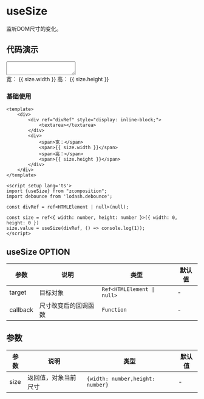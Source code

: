 # useSize

监听DOM尺寸的变化。

## 代码演示


<script setup lang='ts'>
import { useSize } from "zcomposition";
import { ref, onMounted, reactive, watch } from "vue";

const divRef = ref<HTMLElement | null>(null);
const size = ref<{ width: number, height: number }>({ width: 0, height: 0 })

onMounted(() => {
    size.value = useSize(divRef, () => console.log(1));
})

</script>

<div>
    <div ref="divRef" style="display: inline-block;">
        <textarea></textarea>
    </div>
    <div>
        <span>宽：</span>
        <span>{{ size.width }}</span>
        <span>高：</span>
        <span>{{ size.height }}</span>
    </div>
</div>


### 基础使用


```vue
<template>
    <div>
        <div ref="divRef" style="display: inline-block;">
            <textarea></textarea>
        </div>
        <div>
            <span>宽：</span>
            <span>{{ size.width }}</span>
            <span>高：</span>
            <span>{{ size.height }}</span>
        </div>
    </div>
</template>

<script setup lang='ts'>
import {useSize} from "zcomposition";
import debounce from 'lodash.debounce';

const divRef = ref<HTMLElement | null>(null);

const size = ref<{ width: number, height: number }>({ width: 0, height: 0 })
size.value = useSize(divRef, () => console.log(1));
</script>
```

## useSize OPTION

| 参数      | 说明                      | 类型                   | 默认值 |
| -------   | ------------------------- | ---------------------- | ------ |
| target     | 目标对象           | `Ref<HTMLElement \| null>` | -                |
| callback     | 尺寸改变后的回调函数             | `Function` | -                |

## 参数

| 参数      | 说明                      | 类型                   | 默认值 |
| -------   | ------------------------- | ---------------------- | ------ |
| size     | 返回值，对象当前尺寸             | `{width: number,height: number}` | -                |



